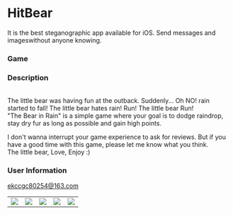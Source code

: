 # HitBear
It is the best steganographic app available for iOS. Send messages and imageswithout anyone knowing.


### Game

<table align="center" border="0">

<tr>
<td> <img src="https://raw.githubusercontent.com/StayMoving/HitBear/master/HitBear/01.png"> </td>
<td> <img src="https://raw.githubusercontent.com/StayMoving/HitBear/master/HitBear/02.png"> </td>
<td> <img src="https://raw.githubusercontent.com/StayMoving/HitBear/master/HitBear/03.png"> </td>
<td> <img src="https://raw.githubusercontent.com/StayMoving/HitBear/master/HitBear/04.png"> </td>
<td> <img src="https://raw.githubusercontent.com/StayMoving/HitBear/master/HitBear/05.png"> </td>
</tr>

<tr>

</tr>


### Description

<br>
The little bear was having fun at the outback. Suddenly... Oh NO! rain started to fall! The little bear hates rain! Run! The little bear Run!
<br>
"The Bear in Rain" is a simple game where your goal is to dodge raindrop, stay dry fur as long as possible and gain high points.
<br>

I don't wanna interrupt your game experience to ask for reviews. But if you have a good time with this game, please let me know what you think.
<br>
The little bear, Love, Enjoy :)
<br>


### User Information
ekccgc80254@163.com
